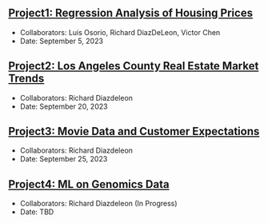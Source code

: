 ## [Project1: Regression Analysis of Housing Prices](https://github.com/dsrichard97/Project1_RegressionSTAT510)
* Collaborators: Luis Osorio, Richard DiazDeLeon, Victor Chen
* Date: September 5, 2023
	

## [Project2: Los Angeles County Real Estate Market Trends](https://github.com/dsrichard97/Project2Movie_Consumption)
* Collaborators: Richard Diazdeleon
* Date: September 20, 2023


## [Project3: Movie Data and Customer Expectations]()
* Collaborators: Richard Diazdeleon
* Date: September 25, 2023


## [Project4: ML on Genomics Data]()
* Collaborators: Richard Diazdeleon (In Progress)
* Date: TBD 














